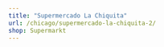 ```yaml
---
title: "Supermercado La Chiquita"
url: /chicago/supermercado-la-chiquita-2/
shop: Supermarkt
---
```

